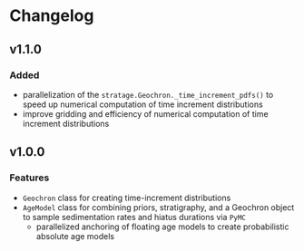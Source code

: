 # Changelog

## v1.1.0

### Added
- parallelization of the `stratage.Geochron._time_increment_pdfs()` to speed up numerical computation of time increment distributions
- improve gridding and efficiency of numerical computation of time increment distributions

## v1.0.0

### Features
- `Geochron` class for creating time-increment distributions
- `AgeModel` class for combining priors, stratigraphy, and a Geochron object to sample sedimentation rates and hiatus durations via `PyMC`
    - parallelized anchoring of floating age models to create probabilistic absolute age models
